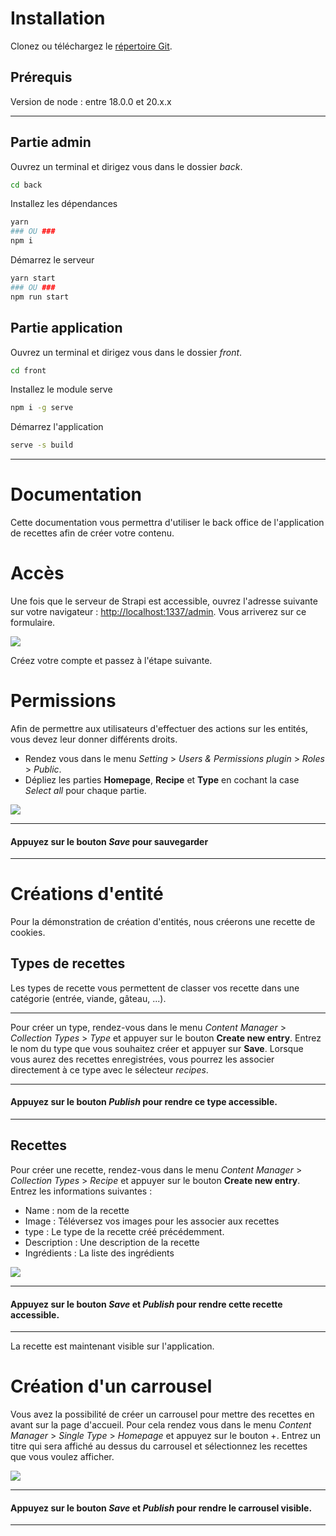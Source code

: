 # Installation

Clonez ou téléchargez le [répertoire Git](https://github.com/Cendros/mds_cms).

## Prérequis
Version de node : entre 18.0.0 et 20.x.x

***

## Partie admin

Ouvrez un terminal et dirigez vous dans le dossier *back*.
```bash
cd back
```

Installez les dépendances
```bash
yarn
### OU ###
npm i
```

Démarrez le serveur
```bash
yarn start
### OU ###
npm run start
```

## Partie application

Ouvrez un terminal et dirigez vous dans le dossier *front*.
```bash
cd front
```

Installez le module serve
```bash
npm i -g serve
```

Démarrez l'application
```bash
serve -s build
```
***
# Documentation

Cette documentation vous permettra d'utiliser le back office de l'application de recettes afin de créer votre contenu.

# Accès

Une fois que le serveur de Strapi est accessible, ouvrez l'adresse suivante sur votre navigateur : [http://localhost:1337/admin](http://localhost:1337/admin). Vous arriverez sur ce formulaire.

![](images/login.png)

Créez votre compte et passez à l'étape suivante.

# Permissions

Afin de permettre aux utilisateurs d'effectuer des actions sur les entités, vous devez leur donner différents droits.

- Rendez vous dans le menu *Setting* > *Users & Permissions plugin* > *Roles* > *Public*.
- Dépliez les parties **Homepage**, **Recipe** et **Type** en cochant la case *Select all* pour chaque partie.

![](images/roles.png)
***
#### Appuyez sur le bouton *Save* pour sauvegarder
***

# Créations d'entité

Pour la démonstration de création d'entités, nous créerons une recette de cookies.

## Types de recettes

Les types de recette vous permettent de classer vos recette dans une catégorie (entrée, viande, gâteau, ...).
***

Pour créer un type, rendez-vous dans le menu *Content Manager* > *Collection Types* > *Type* et appuyer sur le bouton **Create new entry**.
Entrez le nom du type que vous souhaitez créer et appuyer sur **Save**.
	Lorsque vous aurez des recettes enregistrées, vous pourrez les associer directement à ce type avec le sélecteur *recipes*.

***
#### Appuyez sur le bouton *Publish* pour rendre ce type accessible.
***

## Recettes

Pour créer une recette, rendez-vous dans le menu *Content Manager* > *Collection Types* > *Recipe* et appuyer sur le bouton **Create new entry**.
Entrez les informations suivantes :
- Name : nom de la recette
- Image : Téléversez vos images pour les associer aux recettes
- type : Le type de la recette créé précédemment.
- Description : Une description de la recette
- Ingrédients : La liste des ingrédients

![](images/recipe.png)

***
#### Appuyez sur le bouton *Save* et *Publish* pour rendre cette recette accessible.
***

La recette est maintenant visible sur l'application.

# Création d'un carrousel

Vous avez la possibilité de créer un carrousel pour mettre des recettes en avant sur la page d'accueil. Pour cela rendez vous dans le menu *Content Manager* > *Single Type* > *Homepage* et appuyez sur le bouton +.
Entrez un titre qui sera affiché au dessus du carrousel et sélectionnez les recettes que vous voulez afficher.

![](images/carrousel.png)

***
#### Appuyez sur le bouton *Save* et *Publish* pour rendre le carrousel visible.
***
